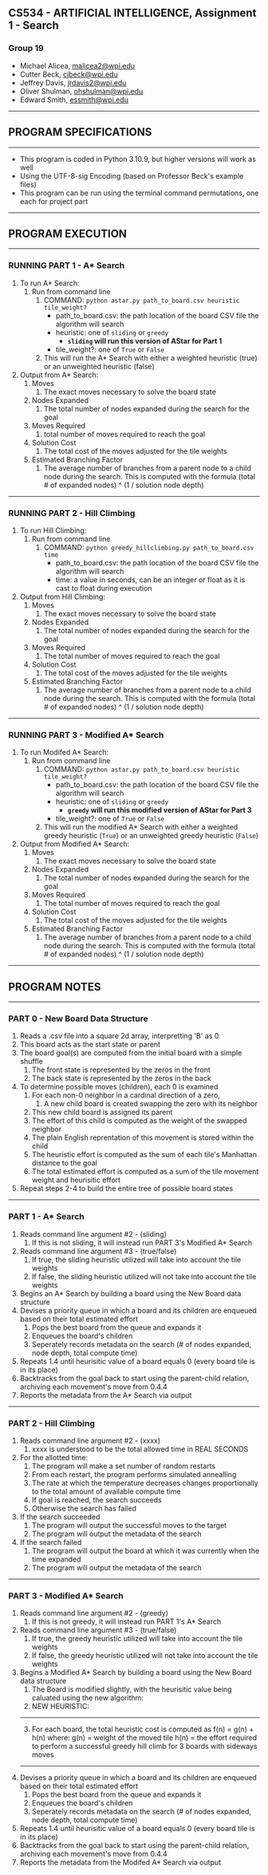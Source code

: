## CS534 - ARTIFICIAL INTELLIGENCE, Assignment 1 - Search
### Group 19
- Michael Alicea, malicea2@wpi.edu
- Cutter Beck, cjbeck@wpi.edu
- Jeffrey Davis, jrdavis2@wpi.edu
- Oliver Shulman, ohshulman@wpi.edu
- Edward Smith, essmith@wpi.edu

-------------------------------------------------------------------------------------------------------------------------------------
## PROGRAM SPECIFICATIONS
-------------------------------------------------------------------------------------------------------------------------------------
- This program is coded in Python 3.10.9, but higher versions will work as well
- Using the UTF-8-sig Encoding (based on Professor Beck's example files)
- This program can be run using the terminal command permutations, one each for project part
-------------------------------------------------------------------------------------------------------------------------------------
## PROGRAM EXECUTION
------------------------------------------------------------------------------------------------------------------------------------- 
### RUNNING PART 1 - A* Search
1. To run A* Search:
    1. Run from command line
        1. COMMAND: `python astar.py path_to_board.csv heuristic tile_weight?`
            - path_to_board.csv: the path location of the board CSV file the algorithm will search
            - heuristic: one of `sliding` or `greedy`
                - **`sliding` will run this version of AStar for Part 1**
            - tile_weight?: one of `True` or `False`
        2. This will run the A* Search with either a weighted heuristic (true) or an unweighted heuristic (false)
2. Output from A* Search:
    1. Moves
        1. The exact moves necessary to solve the board state
    2. Nodes Expanded
        1. The total number of nodes expanded during the search for the goal
    3. Moves Required
        1. total number of moves required to reach the goal
    4. Solution Cost
        1. The total cost of the moves adjusted for the tile weights
    5. Estimated Branching Factor
        1. The average number of branches from a parent node to a child node during the search. This is computed with the formula (total # of expanded nodes) ^ (1 / solution node depth)
-------------------------------------------------------------------------------------------------------------------------------------
### RUNNING PART 2 - Hill Climbing
1. To run Hill Climbing:
    1. Run from command line
        1. COMMAND: `python greedy_hillclimbing.py path_to_board.csv time`
            - path_to_board.csv: the path location of the board CSV file the algorithm will search
            - time: a value in seconds, can be an integer or float as it is cast to float during execution
2. Output from Hill Climbing:
    1. Moves
        1. The exact moves necessary to solve the board state
    2. Nodes Expanded
        1. The total number of nodes expanded during the search for the goal
    3. Moves Required
        1. The total number of moves required to reach the goal
    4. Solution Cost
        1. The total cost of the moves adjusted for the tile weights
    5. Estimated Branching Factor
        1. The average number of branches from a parent node to a child node during the search. This is computed with the formula (total # of expanded nodes) ^ (1 / solution node depth)
-------------------------------------------------------------------------------------------------------------------------------------
### RUNNING PART 3 - Modified A* Search
1. To run Modifed A* Search:
    1. Run from command line
        1. COMMAND: `python astar.py path_to_board.csv heuristic tile_weight?`
            - path_to_board.csv: the path location of the board CSV file the algorithm will search
            - heuristic: one of `sliding` or `greedy`
                - **`greedy` will run this modified version of AStar for Part 3**
            - tile_weight?: one of `True` or `False`
        2. This will run the modified A* Search with either a weighted greedy heuristic (`True`) or an unweighted greedy heuristic (`False`)
2. Output from Modified A* Search:
    1. Moves
        1. The exact moves necessary to solve the board state
    2. Nodes Expanded
        1. The total number of nodes expanded during the search for the goal
    3. Moves Required
        1. The total number of moves required to reach the goal
    4. Solution Cost
        1. The total cost of the moves adjusted for the tile weights
    5. Estimated Branching Factor
        1. The average number of branches from a parent node to a child node during the search. This is computed with the formula (total # of expanded nodes) ^ (1 / solution node depth)
-------------------------------------------------------------------------------------------------------------------------------------
## PROGRAM NOTES
-------------------------------------------------------------------------------------------------------------------------------------    
### PART 0 - New Board Data Structure
1. Reads a .csv file into a square 2d array, interpretting 'B' as 0
2. This board acts as the start state or parent
3. The board goal(s) are computed from the initial board with a simple shuffle
    1. The front state is represented by the zeros in the front
    2. The back state is represented by the zeros in the back
4. To determine possible moves (children), each 0 is examined
    1. For each non-0 neighbor in a cardinal direction of a zero, 
        1. A new child board is created swapping the zero with its neighbor
    2. This new child board is assigned its parent
    3. The effort of this child is computed as the weight of the swapped neighbor
    4. The plain English reprentation of this movement is stored within the child
    5. The heuristic effort is computed as the sum of each tile's Manhattan distance to the goal
    6. The total estimated effort is computed as a sum of the tile movement weight and heurisitic effort
5. Repeat steps 2-4 to build the entire tree of possible board states

-------------------------------------------------------------------------------------------------------------------------------------    
### PART 1 - A* Search
1. Reads command line argument #2 - (sliding)
    1. If this is not sliding, it will instead run PART 3's Modified A* Search
2. Reads command line argument #3 - (true/false) 
    1. If true, the sliding heuristic utilized will take into account the tile weights
    2. If false, the sliding heuristic utilized will not take into account the tile weights 
3. Begins an A* Search by building a board using the New Board data structure
4. Devises a priority queue in which a board and its children are enqueued based on their total estimated effort
    1. Pops the best board from the queue and expands it
    2. Enqueues the board's children
    3. Seperately records metadata on the search (# of nodes expanded, node depth, total compute time)
5. Repeats 1.4 until heurisitic value of a board equals 0 (every board tile is in its place)
6. Backtracks from the goal back to start using the parent-child relation, archiving each movement's move from 0.4.4
7. Reports the metadata from the A* Search via output

-------------------------------------------------------------------------------------------------------------------------------------
### PART 2 - Hill Climbing
1. Reads command line argument #2 - (xxxx)  
    1. xxxx is understood to be the total allowed time in REAL SECONDS
2. For the allotted time:
    1. The program will make a set number of random restarts
    2. From each restart, the program performs simulated annealling 
    3. The rate at which the temperature decreases changes proportionally to the total amount of available compute time
    4. If goal is reached, the search succeeds
    5. Otherwise the search has failed
3. If the search succeeded
    1. The program will output the successful moves to the target
    2. The program will output the metadata of the search
4. If the search failed 
    1. The program will output the board at which it was currently when the time expanded
    2. The program will output the metadata of the search

-------------------------------------------------------------------------------------------------------------------------------------
### PART 3 - Modified A* Search
1. Reads command line argument #2 - (greedy)
    1. If this is not greedy, it will instead run PART 1's A* Search
2. Reads command line argument #3 - (true/false) 
    1. If true, the greedy heuristic utilized will take into account the tile weights
    2. If false, the greedy heuristic utilized will not take into account the tile weights 
3. Begins a Modified A* Search by building a board using the New Board data structure
    1. The Board is modified slightly, with the heurisitic value being caluated using the new algorithm:
    2. NEW HEURISTIC:
    *************************************************************************************************
    3. For each board, the total heuristic cost is computed as f(n) = g(n) + h(n) where:
        g(n) = weight of the moved tile
        h(n) = the effort required to perform a successful greedy hill climb for 3 boards with sideways moves
    *************************************************************************************************
4. Devises a priority queue in which a board and its children are enqueued based on their total estimated effort
    1. Pops the best board from the queue and expands it
    2. Enqueues the board's children
    3. Seperately records metadata on the search (# of nodes expanded, node depth, total compute time)
5. Repeats 1.4 until heurisitic value of a board equals 0 (every board tile is in its place)
6. Backtracks from the goal back to start using the parent-child relation, archiving each movement's move from 0.4.4
7. Reports the metadata from the Modifed A* Search via output
